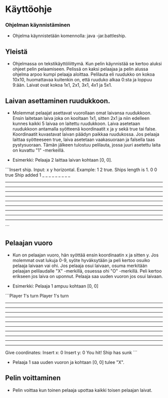 # Käyttöohje

### Ohjelman käynnistäminen

* Ohjelma käynnistetään komennolla: java -jar.battleship.

## Yleistä

* Ohjelmassa on tekstikäyttöliittymä. Kun pelin käynnistää se kertoo aluksi ohjeet pelin pelaamiseen.
Pelissä on kaksi pelaajaa ja pelin alussa ohjelma arpoo kumpi pelaaja aloittaa. 
Pelilauta eli ruudukko on kokoa 10x10, huomattavaa kuitenkin on, että ruuduko alkaa 0:sta ja loppuu 9:ään. Laivat ovat kokoa 1x1, 2x1, 3x1, 4x1 ja 5x1. 

## Laivan asettaminen ruudukkoon.

* Molemmat pelaajat asettavat vuorollaan omat laivansa ruudukkoon. Ensin laitetaan laiva joka on kooltaan 1x1, sitten 2x1 ja niin edelleen kunnes kaikki 5 laivaa on laitettu ruudukkoon.
Laiva asetetaan ruudukkoon antamalla syötteenä koordinaatit x ja y sekä true tai false. Koordinaatit kuvastavat laivan päädyn paikkaa ruudukossa. Jos pelaaja laittaa syötteeseen true, laiva 
asetetaan vaakasuoraan ja falsella taas pystysuoraan. Tämän jälkeen tulostuu pelilauta, jossa juuri asetettu laita on kuvattu "1" -merkeillä.

* Esimerkki: Pelaaja 2 laittaa laivan kohtaan [0, 0].

´´´Insert ship. Input: x y horizontal. Example: 1 2 true. Ships length is 1.
0 0 true
Ship added
 1  _  _  _  _  _  _  _  _  _ 
 _  _  _  _  _  _  _  _  _  _ 
 _  _  _  _  _  _  _  _  _  _ 
 _  _  _  _  _  _  _  _  _  _ 
 _  _  _  _  _  _  _  _  _  _ 
 _  _  _  _  _  _  _  _  _  _ 
 _  _  _  _  _  _  _  _  _  _ 
 _  _  _  _  _  _  _  _  _  _ 
 _  _  _  _  _  _  _  _  _  _ 
 _  _  _  _  _  _  _  _  _  _ 
 ´´´
 ## Pelaajan vuoro
 
 * Kun on pelaajan vuoro, hän syöttää ensin koordinaatin x ja sitten y. Jos molemmat ovat lukuja 0-9, syöte hyväksytään ja peli kertoo osuiko pelaaja laivaan vai ohi.
 Jos pelaaja osui laivaan, osuma merkitään pelaajan pelilaudalle "X" -merkillä, osuessa ohi "O" -merkillä. 
 Peli kertoo erikseen jos laiva on uponnut. Pelaaja saa uuden vuoron jos osui laivaan.
 
 * Esimerkki: Pelaaja 1 ampuu kohtaan [0, 0]

´´´Player 1's turn
 Player 1's turn
 _  _  _  _  _  _  _  _  _  _ 
 _  _  _  _  _  _  _  _  _  _ 
 _  _  _  _  _  _  _  _  _  _ 
 _  _  _  _  _  _  _  _  _  _ 
 _  _  _  _  _  _  _  _  _  _ 
 _  _  _  _  _  _  _  _  _  _ 
 _  _  _  _  _  _  _  _  _  _ 
 _  _  _  _  _  _  _  _  _  _ 
 _  _  _  _  _  _  _  _  _  _ 
 _  _  _  _  _  _  _  _  _  _ 
Give coordinates:
Insert x: 0
Insert y: 0
You hit!
Ship has sunk
´´´
* Pelaaja 1 saa uuden vuoron ja kohtaan [0, 0] tulee "X".

## Pelin voittaminen

* Pelin voittaa kun toinen pelaaja upottaa kaikki toisen pelaajan laivat.

 
 
 
 
